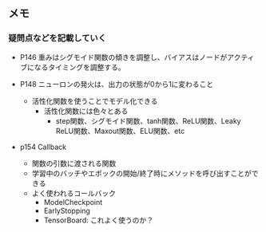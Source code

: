 ## メモ
### 疑問点などを記載していく
- P146 重みはシグモイド関数の傾きを調整し、バイアスはノードがアクティブになるタイミングを調整する。
- P148 ニューロンの発火は、出力の状態が0から1に変わること
    - 活性化関数を使うことでモデル化できる
        - 活性化関数には色々とある
            - step関数、シグモイド関数、tanh関数、ReLU関数、Leaky ReLU関数、Maxout関数、ELU関数、etc
        
- p154 Callback
    - 関数の引数に渡される関数
    - 学習中のバッチやエポックの開始/終了時にメソッドを呼び出すことができる
    - よく使われるコールバック
        - ModelCheckpoint
        - EarlyStopping
        - TensorBoard: これよく使うのか？